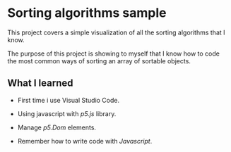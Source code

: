 # Sorting algorithms sample

This project covers a simple visualization of all the sorting algorithms that I know.

The purpose of this project is showing to myself that I know how to code the most common ways of sorting an array of sortable objects.

## What I learned

* First time i use Visual Studio Code.

* Using javascript with *p5.js* library.

* Manage *p5.Dom* elements.

* Remember how to write code with *Javascript*.